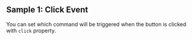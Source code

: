 ## Sample 1: Click Event

You can set which command will be triggered when the button is clicked with `click` property.